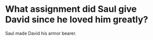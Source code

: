 # What assignment did Saul give David since he loved him greatly?

Saul made David his armor bearer.
